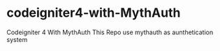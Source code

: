 # codeigniter4-with-MythAuth
Codeigniter 4 With MythAuth
This Repo use mythauth as aunthetication system
